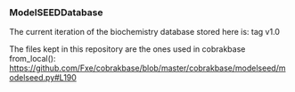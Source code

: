 ### ModelSEEDDatabase

The current iteration of the biochemistry database stored here is:
tag v1.0

The files kept in this repository are the ones used in cobrakbase from_local():
https://github.com/Fxe/cobrakbase/blob/master/cobrakbase/modelseed/modelseed.py#L190